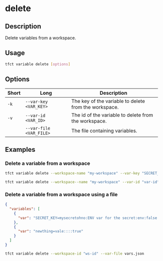 # delete

## Description

Delete variables from a workspace.

## Usage

```bash
tfct variable delete [options]
```

## Options

| Short | Long                    | Description                                           |
| ----- | ----------------------- | ----------------------------------------------------- |
| `-k`  | `--var-key <VAR_KEY>`   | The key of the variable to delete from the workspace. |
| `-v`  | `--var-id <VAR_ID>`     | The id of the variable to delete from the workspace.  |
|       | `--var-file <VAR_FILE>` | The file containing variables.                        |

## Examples

### Delete a variable from a workspace

```bash
tfct variable delete --workspace-name "my-workspace" --var-key "SECRET_KEY"
```

```bash
tfct variable delete --workspace--name "my-workspace" --var-id "var-id"
```

### Delete a variable from a workspace using a file

```json
{
  "variables": [
    {
      "var": "SECRET_KEY=mysecretohno:ENV var for the secret:env:false:true"
    },
    {
      "var": "newthing=vale::::true"
    }
  ]
}
```

```bash
tfct variable delete --workspace-id "ws-id" --var-file vars.json
```
